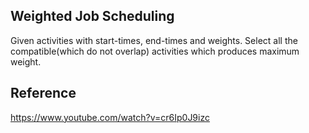 ## Weighted Job Scheduling

Given activities with start-times, end-times and weights. Select all the compatible(which do not overlap) activities which produces maximum weight.

## Reference
https://www.youtube.com/watch?v=cr6Ip0J9izc